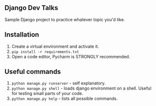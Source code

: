 ## Django Dev Talks

Sample Django project to practice whatever topic you'd like.

## Installation
1. Create a virtual environment and activate it.
2. `pip install -r requirements.txt`
3. Open a code editor, Pycharm is STRONGLY recommended.

## Useful commands
1. `python manage.py runserver` - self explanatory.
2. `python manage.py shell` - loads django environment on a shell. Useful for testing small parts of your code.
3. `python manage.py help` - lists all possible commands.
